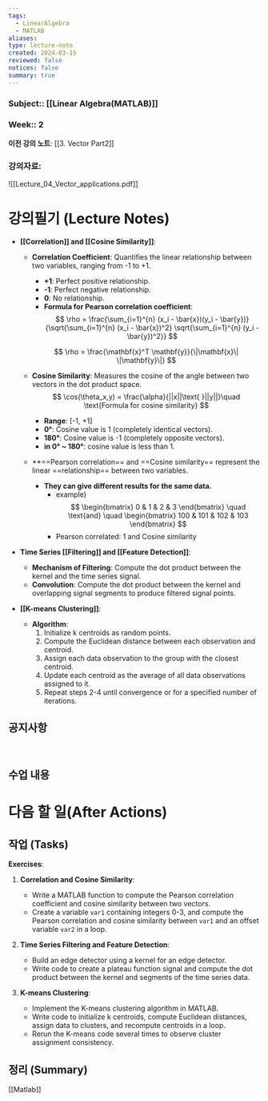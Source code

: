 ```yaml
---
tags:
  - LinearAlgebra
  - MATLAB
aliases: 
type: lecture-note
created: 2024-03-15
reviewed: false
notices: false
summary: true
---
```

### **Subject**:: [[Linear Algebra(MATLAB)]]
### **Week**:: 2

**이전 강의 노트**: [[3. Vector Part2]]

### 강의자료: 
![[Lecture_04_Vector_applications.pdf]]

# 강의필기 (Lecture Notes)

- **[[Correlation]] and [[Cosine Similarity]]**:
    
    - **Correlation Coefficient**: Quantifies the linear relationship between two variables, ranging from -1 to +1.
        - **+1**: Perfect positive relationship.
        - **-1**: Perfect negative relationship.
        - **0**: No relationship.
	    - **Formula for Pearson correlation coefficient**:
	    $$
		\rho = \frac{\sum_{i=1}^{n} (x_i - \bar{x})(y_i - \bar{y})}{\sqrt{\sum_{i=1}^{n} (x_i - \bar{x})^2} \sqrt{\sum_{i=1}^{n} (y_i - \bar{y})^2}}
		$$

		$$
		\rho = \frac{\mathbf{x}^T \mathbf{y}}{\|\mathbf{x}\| \|\mathbf{y}\|}
		$$

    - **Cosine Similarity**: Measures the cosine of the angle between two vectors in the dot product space.
	     $$
		\cos(\theta_x,y) = \frac{\alpha}{||x||\text{ }||y||}\quad \text{Formula for cosine similarity}
		$$
        - **Range**: [-1, +1]
        - **0°**: Cosine value is 1 (completely identical vectors).
        - **180°**: Cosine value is -1 (completely opposite vectors).
        - **in 0° ~ 180°**: cosine value is less than 1.
    - **==Pearson correlation== and ==Cosine similarity== represent the linear ==relationship== between two variables.
	    - **They can give different results for the same data.**
			- example)
			$$
			\begin{bmatrix} 0 & 1 & 2 & 3 \end{bmatrix} \quad \text{and} \quad \begin{bmatrix} 100 & 101 & 102 & 103 \end{bmatrix}
			$$
			- Pearson correlated: 1 and Cosine similarity 
        
- **Time Series [[Filtering]] and [[Feature Detection]]**:
    
    - **Mechanism of Filtering**: Compute the dot product between the kernel and the time series signal.
    - **Convolution**: Compute the dot product between the kernel and overlapping signal segments to produce filtered signal points.
    
- **[[K-means Clustering]]**:
    
    - **Algorithm**:
        1. Initialize k centroids as random points.
        2. Compute the Euclidean distance between each observation and centroid.
        3. Assign each data observation to the group with the closest centroid.
        4. Update each centroid as the average of all data observations assigned to it.
        5. Repeat steps 2-4 until convergence or for a specified number of iterations.
## 공지사항
<br>



## 수업 내용


# 다음 할 일(After Actions)
## 작업 (Tasks)
**Exercises**:

1. **Correlation and Cosine Similarity**:
    
    - Write a MATLAB function to compute the Pearson correlation coefficient and cosine similarity between two vectors.
    - Create a variable `var1` containing integers 0-3, and compute the Pearson correlation and cosine similarity between `var1` and an offset variable `var2` in a loop.
2. **Time Series Filtering and Feature Detection**:
    
    - Build an edge detector using a kernel for an edge detector.
    - Write code to create a plateau function signal and compute the dot product between the kernel and segments of the time series data.
3. **K-means Clustering**:
    
    - Implement the K-means clustering algorithm in MATLAB.
    - Write code to initialize k centroids, compute Euclidean distances, assign data to clusters, and recompute centroids in a loop.
    - Rerun the K-means code several times to observe cluster assignment consistency.

## 정리 (Summary)
[[Matlab]]


